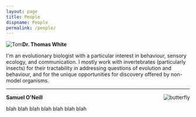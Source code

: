 ```yaml
---
layout: page
title: People
dispname: People
permalink: /people/
---
```


<img src="{{ site.baseurl }}/assets/tom_profile.png" title="Tom" class="profile" style="float:left;">
<p><strong>Dr. Thomas White</strong></p>
I'm an evolutionary biologist with a particular interest in behaviour, sensory ecology, and communication. I mostly work with invertebrates (particularly insects) for their tractability in addressing questions of evolution and behaviour, and for the unique opportunities for discovery offered by non-model organisms. 

<hr>

<img src="{{ site.baseurl }}/assets/blog/res1.png" title="butterfly" class="profile" style="float:right;">
<p><strong>Samuel O'Neill</strong></p>

blah blah blah blah blah blah blah